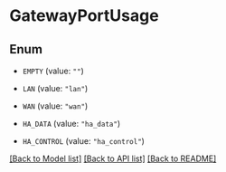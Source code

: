 # GatewayPortUsage

## Enum


* `EMPTY` (value: `""`)

* `LAN` (value: `"lan"`)

* `WAN` (value: `"wan"`)

* `HA_DATA` (value: `"ha_data"`)

* `HA_CONTROL` (value: `"ha_control"`)


[[Back to Model list]](../README.md#documentation-for-models) [[Back to API list]](../README.md#documentation-for-api-endpoints) [[Back to README]](../README.md)



